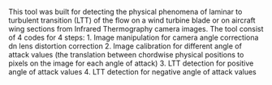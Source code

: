 This tool was built for detecting the physical phenomena of laminar to turbulent transition (LTT) of the flow on a wind turbine blade or on aircraft wing sections from Infrared Thermography camera images. The tool consist of 4 codes for 4 steps:
	1. Image manipulation for camera angle correctiona dn lens distortion correction
	2. Image calibration for different angle of attack values (the translation between chordwise physical positions to pixels on the image for each angle of attack)
	3. LTT detection for positive angle of attack values
        4. LTT detection for negative angle of attack values

